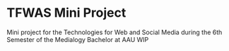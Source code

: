 # TFWAS Mini Project
Mini project for the Technologies for Web and Social Media during the 6th Semester of the Medialogy Bachelor at AAU
WIP
